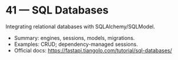 # 41 — SQL Databases

Integrating relational databases with SQLAlchemy/SQLModel.

- Summary: engines, sessions, models, migrations.
- Examples: CRUD; dependency-managed sessions.
- Official docs: https://fastapi.tiangolo.com/tutorial/sql-databases/

